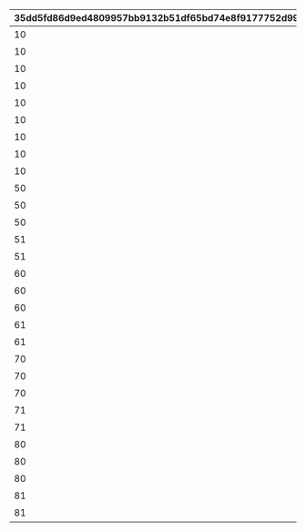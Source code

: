 |35dd5fd86d9ed4809957bb9132b51df65bd74e8f9177752d991fd6c9103dc0bc|7646f11383ac17e984b466ba09791ad85d315210aef83ce30ab246008fdc3e7e|0f78ecca4611c9e593362c0c0312233108ee2321494c8a8fe7350f610f4af08b|6c050f8f991472c5cf06cf1ca912fca06ba1a46b89800546fe41681dd319ea34|6e9fe1d31e809263c30a669df8780c2479968a4ebeb78885ab9ac88d50feea75|49d0516c23149526544eaf3baad9a734f6cd799012fd353a20e7025eef7c01e0|a88e3c4c2df3a0be6f5aae286b3d7ea9d1cdd2c98661ec057f8fb470aa55a765|e759025f3adbbbec9a42a6a01cdae28678f696a026e91009e5cc4e2a6a7ec86a|77fb7c819d645a4080539bfc8bf611005e6ebd180bbe170e08829a550be02c83|9f6ad736cface34f0fedf1b0a7ba9e077e1fac396581b13ae997384c61a49fff|bf7f0c05e0e59da276e2e2037d878a21c1efe1f6bb1988eb8fcf6cb03fd33e47|
| --- | --- | --- | --- | --- | --- | --- | --- | --- | --- | --- |
|10|1000|1|7000|0|1回バトルしよう|0|2021/08/17 12:00:00|10000101|10000101|2021/08/24 11:59:59|
|10|1000|5|7000|0|5回バトルしよう|0|2021/08/17 12:00:00|10000102|10000102|2021/08/24 11:59:59|
|10|1000|10|7000|0|10回バトルしよう|0|2021/08/17 12:00:00|10000103|10000103|2021/08/24 11:59:59|
|10|1000|15|7000|0|15回バトルしよう|0|2021/08/17 12:00:00|10000104|10000104|2021/08/24 11:59:59|
|10|1000|20|7000|0|20回バトルしよう|0|2021/08/17 12:00:00|10000105|10000105|2021/08/24 11:59:59|
|10|1000|25|7000|0|25回バトルしよう|0|2021/08/17 12:00:00|10000106|10000106|2021/08/24 11:59:59|
|10|1000|30|7000|0|30回バトルしよう|0|2021/08/17 12:00:00|10000107|10000107|2021/08/24 11:59:59|
|10|1000|35|7000|0|35回バトルしよう|0|2021/08/17 12:00:00|10000108|10000108|2021/08/24 11:59:59|
|10|1000|40|7000|0|40回バトルしよう|0|2021/08/17 12:00:00|10000109|10000109|2021/08/24 11:59:59|
|50|1005|3000000|7001|1005|ミソラに累積300万ダメージ与えよう|0|2021/08/17 12:00:00|10050501|10050501|2021/08/24 11:59:59|
|50|1005|9000000|7001|1005|ミソラに累積900万ダメージ与えよう|0|2021/08/17 12:00:00|10050502|10050502|2021/08/24 11:59:59|
|50|1005|15000000|7001|1005|ミソラに累積1500万ダメージ与えよう|0|2021/08/17 12:00:00|10050503|10050503|2021/08/24 11:59:59|
|51|1005|1|7002|1005|ミソラに1度のバトルで100万ダメージ与えよう|1000000|2021/08/17 12:00:00|10050511|10050511|2021/08/24 11:59:59|
|51|1005|1|7002|1005|ミソラに1度のバトルで300万ダメージ与えよう|3000000|2021/08/17 12:00:00|10050512|10050512|2021/08/24 11:59:59|
|60|1006|5000000|7001|1006|ランファに累積500万ダメージ与えよう|0|2021/08/17 12:00:00|10060601|10060601|2021/08/24 11:59:59|
|60|1006|15000000|7001|1006|ランファに累積1500万ダメージ与えよう|0|2021/08/17 12:00:00|10060602|10060602|2021/08/24 11:59:59|
|60|1006|24000000|7001|1006|ランファに累積2400万ダメージ与えよう|0|2021/08/17 12:00:00|10060603|10060603|2021/08/24 11:59:59|
|61|1006|1|7002|1006|ランファに1度のバトルで200万ダメージ与えよう|2000000|2021/08/17 12:00:00|10060611|10060611|2021/08/24 11:59:59|
|61|1006|1|7002|1006|ランファに1度のバトルで500万ダメージ与えよう|5000000|2021/08/17 12:00:00|10060612|10060612|2021/08/24 11:59:59|
|70|1007|3000000|7001|1007|アゾールドに累積300万ダメージ与えよう|0|2021/08/17 12:00:00|10070701|10070701|2021/08/24 11:59:59|
|70|1007|9000000|7001|1007|アゾールドに累積900万ダメージ与えよう|0|2021/08/17 12:00:00|10070702|10070702|2021/08/24 11:59:59|
|70|1007|15000000|7001|1007|アゾールドに累積1500万ダメージ与えよう|0|2021/08/17 12:00:00|10070703|10070703|2021/08/24 11:59:59|
|71|1007|1|7002|1007|アゾールドに1度のバトルで100万ダメージ与えよう|1000000|2021/08/17 12:00:00|10070711|10070711|2021/08/24 11:59:59|
|71|1007|1|7002|1007|アゾールドに1度のバトルで300万ダメージ与えよう|3000000|2021/08/17 12:00:00|10070712|10070712|2021/08/24 11:59:59|
|80|1008|5000000|7001|1008|カリザに累積500万ダメージ与えよう|0|2021/08/17 12:00:00|10080801|10080801|2021/08/24 11:59:59|
|80|1008|15000000|7001|1008|カリザに累積1500万ダメージ与えよう|0|2021/08/17 12:00:00|10080802|10080802|2021/08/24 11:59:59|
|80|1008|24000000|7001|1008|カリザに累積2400万ダメージ与えよう|0|2021/08/17 12:00:00|10080803|10080803|2021/08/24 11:59:59|
|81|1008|1|7002|1008|カリザに1度のバトルで200万ダメージ与えよう|2000000|2021/08/17 12:00:00|10080811|10080811|2021/08/24 11:59:59|
|81|1008|1|7002|1008|カリザに1度のバトルで500万ダメージ与えよう|5000000|2021/08/17 12:00:00|10080812|10080812|2021/08/24 11:59:59|